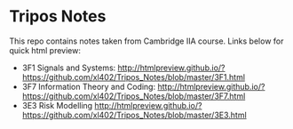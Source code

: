 # Tripos Notes
This repo contains notes taken from Cambridge IIA course. Links below for quick html preview:
* 3F1 Signals and Systems: http://htmlpreview.github.io/?https://github.com/xl402/Tripos_Notes/blob/master/3F1.html
* 3F7 Information Theory and Coding: http://htmlpreview.github.io/?https://github.com/xl402/Tripos_Notes/blob/master/3F7.html
* 3E3 Risk Modelling http://htmlpreview.github.io/?https://github.com/xl402/Tripos_Notes/blob/master/3E3.html
